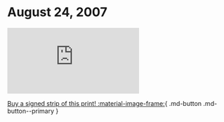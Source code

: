 # August 24, 2007

![](https://www.achewood.com/comic.php?date=08242007)

[Buy a signed strip of this print! :material-image-frame:](https://achewood-holiday-pop-up.myshopify.com/products/strip#08242007){ .md-button .md-button--primary }
